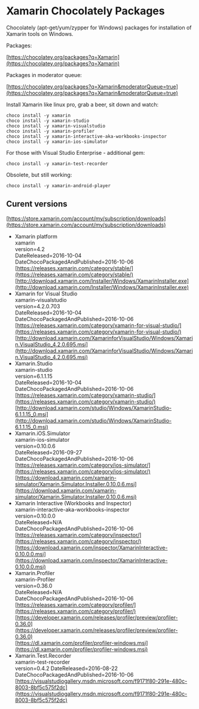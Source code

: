 # Xamarin Chocolately Packages

Chocolately (apt-get/yum/zypper for Windows) packages for installation of 
Xamarin tools on Windows.

Packages:

[https://chocolatey.org/packages?q=Xamarin](https://chocolatey.org/packages?q=Xamarin)

Packages in moderator queue:

[https://chocolatey.org/packages?q=Xamarin&moderatorQueue=true](https://chocolatey.org/packages?q=Xamarin&moderatorQueue=true)

Install Xamarin like linux pro, grab a beer, sit down and watch:

	choco install -y xamarin
	choco install -y xamarin-studio
	choco install -y xamarin-visualstudio
	choco install -y xamarin-profiler
	choco install -y xamarin-interactive-aka-workbooks-inspector
	choco install -y xamarin-ios-simulator
	
For those with Visual Studio Enterprise - additional gem:

	choco install -y xamarin-test-recorder
	
Obsolete, but still working:

	choco install -y xamarin-android-player

## Curent versions

[https://store.xamarin.com/account/my/subscription/downloads](https://store.xamarin.com/account/my/subscription/downloads)

*	Xamarin platform		
	xamarin		
	version=4.2		
	DateReleased=2016-10-04		
	DateChocoPackagedAndPublished=2016-10-06	
	[https://releases.xamarin.com/category/stable/](https://releases.xamarin.com/category/stable/)		
	[http://download.xamarin.com/Installer/Windows/XamarinInstaller.exe](http://download.xamarin.com/Installer/Windows/XamarinInstaller.exe)		
*	Xamarin for Visual Studio		
	xamarin-visualstudio		
	version=4.2.0.703	
	DateReleased=2016-10-04		
	DateChocoPackagedAndPublished=2016-10-06			
	[https://releases.xamarin.com/category/xamarin-for-visual-studio/](https://releases.xamarin.com/category/xamarin-for-visual-studio/)		
	[http://download.xamarin.com/XamarinforVisualStudio/Windows/Xamarin.VisualStudio_4.2.0.695.msi](http://download.xamarin.com/XamarinforVisualStudio/Windows/Xamarin.VisualStudio_4.2.0.695.msi)		
*	Xamarin.Studio			
	xamarin-studio		
	version=6.1.1.15	
	DateReleased=2016-10-04		
	DateChocoPackagedAndPublished=2016-10-06	
	[https://releases.xamarin.com/category/xamarin-studio/](https://releases.xamarin.com/category/xamarin-studio/)		
	[http://download.xamarin.com/studio/Windows/XamarinStudio-6.1.1.15_0.msi](http://download.xamarin.com/studio/Windows/XamarinStudio-6.1.1.15_0.msi)		
*	Xamarin.iOS.Simulator		
	xamarin-ios-simulator	
	version=0.10.0.6	
	DateReleased=2016-09-27		
	DateChocoPackagedAndPublished=2016-10-06	
	[https://releases.xamarin.com/category/ios-simulator/](https://releases.xamarin.com/category/ios-simulator/)		
	[https://download.xamarin.com/xamarin-simulator/Xamarin.Simulator.Installer.0.10.0.6.msi](https://download.xamarin.com/xamarin-simulator/Xamarin.Simulator.Installer.0.10.0.6.msi)		
*	Xamarin Interactive (Workbooks and Inspector)		
	xamarin-interactive-aka-workbooks-inspector		
	version=0.10.0.0		
	DateReleased=N/A		
	DateChocoPackagedAndPublished=2016-10-06	
	[https://releases.xamarin.com/category/inspector/](https://releases.xamarin.com/category/inspector/)		
	[https://download.xamarin.com/inspector/XamarinInteractive-0.10.0.0.msi](https://download.xamarin.com/inspector/XamarinInteractive-0.10.0.0.msi)
*	Xamarin.Profiler		
	xamarin-Profiler	
	version=0.36.0		
	DateReleased=N/A	
	DateChocoPackagedAndPublished=2016-10-06	
	[https://releases.xamarin.com/category/profiler/](https://releases.xamarin.com/category/profiler/)		
	[https://developer.xamarin.com/releases/profiler/preview/profiler-0.36.0](https://developer.xamarin.com/releases/profiler/preview/profiler-0.36.0)		
	[https://dl.xamarin.com/profiler/profiler-windows.msi](https://dl.xamarin.com/profiler/profiler-windows.msi)
*	Xamarin.Test.Recorder		
	xamarin-test-recorder	
	version=0.4.2
	DateReleased=2016-08-22
	DateChocoPackagedAndPublished=2016-10-06	
	[https://visualstudiogallery.msdn.microsoft.com/f9171f80-291e-480c-8003-8bf5c575f2dc](https://visualstudiogallery.msdn.microsoft.com/f9171f80-291e-480c-8003-8bf5c575f2dc)	

	
	

	
	
	
